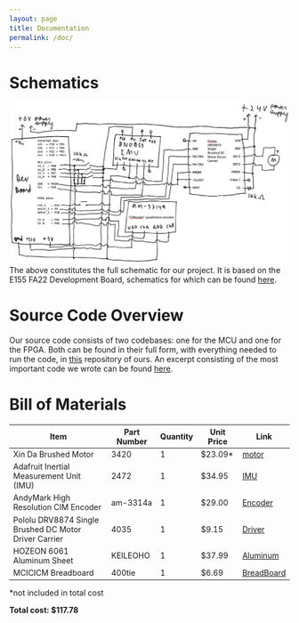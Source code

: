 ```yaml
---
layout: page
title: Documentation
permalink: /doc/
---
```


# Schematics
![Full Schematic](./assets/img/microps-cat-final-schematic.png)
The above constitutes the full schematic for our project. It is based on the E155 FA22 Development Board, schematics for which can be found [here](https://pages.hmc.edu/brake/class/e155/fa22/assets/doc/E155%20FA22%20Development%20Board%20Schematic.pdf).

# Source Code Overview
Our source code consists of two codebases: one for the MCU and one for the FPGA. Both can be found in their full form, with everything needed to run the code, in [this](https://github.com/GabrielKS/microps-cat) repository of ours. An excerpt consisting of the most important code we wrote can be found [here](./src).

# Bill of Materials

| Item | Part Number | Quantity | Unit Price | Link |
| ---- | ----------- | ----- | ---- | ---- |
| Xin Da Brushed Motor | 3420 | 1 | $23.09* | [motor](https://www.amazon.com/Electric-Motor-Acogedor-Permanent-Magnet/dp/B07GT1CRHP/ref=asc_df_B07GT1CRHP/?tag=hyprod-20&linkCode=df0&hvadid=563721192637&hvpos=&hvnetw=g&hvrand=9506774832461316846&hvpone=&hvptwo=&hvqmt=&hvdev=c&hvdvcmdl=&hvlocint=&hvlocphy=9031250&hvtargid=pla-850857892696&psc=1)|
| Adafruit Inertial Measurement Unit (IMU) | 2472 | 1 |$34.95 | [IMU](https://www.andymark.com/products/cimcoder-encoder-cim-motor-high-resolution) |
| AndyMark High Resolution CIM Encoder | am-3314a | 1 | $29.00 | [Encoder](https://www.adafruit.com/product/3317) |
| Pololu DRV8874 Single Brushed DC Motor Driver Carrier |  4035 | 1 | $9.15 | [Driver](https://www.pololu.com/product/4035)|
| HOZEON 6061 Aluminum Sheet | KEILEOHO | 1 | $37.99 |  [Aluminum](https://www.adafruit.com/product/3317) |
| MCICICM Breadboard|  400tie | 1 | $6.69 |  [BreadBoard](https://www.adafruit.com/product/3317) |

*not included in total cost

**Total cost: $117.78**
